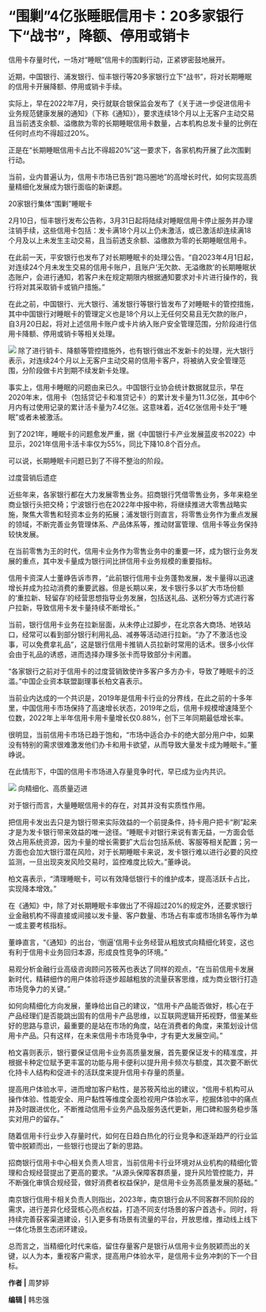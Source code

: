 # “围剿”4亿张睡眠信用卡：20多家银行下“战书”，降额、停用或销卡

信用卡存量时代，一场对“睡眠”信用卡的围剿行动，正紧锣密鼓地展开。

近期，中国银行、浦发银行、恒丰银行等20多家银行立下“战书”，将对长期睡眠的信用卡开展降额、停用或销卡手续。

实际上，早在2022年7月，央行就联合银保监会发布了《关于进一步促进信用卡业务规范健康发展的通知》（下称《通知》），要求连续18个月以上无客户主动交易且当前透支余额、溢缴款为零的长期睡眠信用卡数量，占本机构总发卡量的比例在任何时点均不得超过20%。

正是在“长期睡眠信用卡占比不得超20%”这一要求下，各家机构开展了此次围剿行动。

当前，业内普遍认为，信用卡市场已告别“跑马圈地”的高增长时代，如何实现高质量精细化发展成为银行面临的新课题。

20家银行集体“围剿”睡眠卡

2月10日，恒丰银行发布公告称，3月31日起将陆续对睡眠信用卡停止服务并办理注销手续，这些信用卡包括：发卡满18个月以上仍未激活，或已激活却连续满18个月及以上未发生主动交易，且当前透支余额、溢缴款为零的长期睡眠信用卡。

在此前一天，平安银行也发布了对长期睡眠卡的处理公告。“自2023年4月1日起，对连续24个月未发生交易的信用卡账户，且账户‘无欠款、无溢缴款’的长期睡眠状态账户，会进行通知，若客户未在规定期限内根据通知要求对卡片进行操作的，我行将对其采取销卡或销户措施。”

在此之前，中国银行、光大银行、浦发银行等银行皆发布了对睡眠卡的管控措施，其中中国银行对睡眠卡的管理定义也是18个月以上无任何交易且无欠款的账户，自3月20日起，将对上述信用卡账户或卡片纳入账户安全管理范围，分阶段进行信用卡降额、停用或销卡等相关处理。

![](https://inews.gtimg.com/om_bt/OUhlvYWIi5fF2IGkkgnrl2OHpWSqxdi_kzWGHSwT2V_94AA/1000)
除了进行销卡、降额等管控措施外，也有银行做出不发新卡的处理，光大银行表示，对连续24个月以上无客户主动交易的信用卡客户，将被纳入安全管理范围，分阶段做卡片到期不续发新卡处理。

事实上，信用卡睡眠的问题由来已久。中国银行业协会统计数据就显示，早在2020年末，信用卡（包括贷记卡和准贷记卡）的累计发卡量为11.3亿张，其中6个月内有过使用记录的累计活卡量为7.4亿张。这意味着，近4亿张信用卡处于“睡眠”或者未被激活。

到了2021年，睡眠卡的问题愈发严重，据《中国银行卡产业发展蓝皮书2022》中显示，2021年信用卡活卡率仅为55%，同比下降10.8个百分点。

可以说，长期睡眠卡问题已到了不得不整治的阶段。

过度营销后遗症

近些年来，各家银行都在大力发展零售业务。招商银行凭借零售业务，多年来稳坐商业银行头把交椅；宁波银行也在2022年中报中称，将继续推进大零售战略实施，聚焦大零售和轻资本业务的拓展；浦发银行则直言，将零售业务作为重点发展的领域，不断完善业务管理体系、产品体系等，推动财富管理、信用卡等业务保持较快发展。

在当前零售为王的时代，信用卡业务作为零售业务中的重要一环，成为银行业务发展的重点，其中发卡量成为银行间比拼信用卡业务规模的重要指标。

信用卡资深人士董峥告诉市界，“此前银行信用卡业务蓬勃发展，发卡量得以迅速增长并成为拉动消费的重要武器。但是长期以来，发卡银行多以扩大市场份额的‘重拉新、轻留存’的经营思想指导业务发展，包括送礼品、送积分等方式进行客户拉新，导致信用卡发卡量持续不断增长。”

当前，银行信用卡业务在拉新层面，从未停止过脚步，在北京各大商场、地铁站口，经常可以看到部分银行利用礼品、减券等活动进行拉新。“办了不激活也没事，可以免费拿礼品”，这是银行信用卡推销人员拉新时常用的话术。很多小伙伴会由于礼品的诱惑，进而选择办理多张卡而导致部分卡闲置。

“各家银行之前对于信用卡的过度营销致使许多客户多方办卡，导致了睡眠卡的泛滥。”中国企业资本联盟副理事长柏文喜表示。

当前业内达成的一个共识是，2019年是信用卡行业的分界线，在此之前的十多年里，中国信用卡市场保持了高速增长状态，2019年之后，信用卡规模增速降至个位数，2022年上半年信用卡用卡量增长仅0.88%，创下三年同期最低增长率。

很明显，当前信用卡市场已趋于饱和，“市场中适合办卡的绝大部分用户中，如果没有特别的需求很难激发他们办卡和用卡欲望，从而导致大量发卡成为睡眠卡。”董峥说。

在此情形下，中国的信用卡市场进入存量竞争时代，早已成为业内共识。

![](https://inews.gtimg.com/om_bt/OInHo1YO9Asz-Sd8_xhMEwKiruHchBpCrw_9yDuehsN6wAA/1000)
向精细化、高质量迈进

对于银行而言，大量睡眠信用卡的存在，对其并没有实质性作用。

把信用卡发出去只是为银行带来实际效益的一个前提条件，持卡用户把卡“刷”起来才是为发卡银行带来效益的唯一途径。“睡眠卡对银行来说有害无益，一方面会低效占用系统资源，因为卡量的增长需要扩大后台包括系统、客服等相关配置；另一方面也会加大银行潜在风险，对于长期睡眠卡来说，发卡银行难以进行必要的风控监测，一旦出现突发风险交易时，监控难度比较大。”董峥说。

柏文喜表示，“清理睡眠卡，可以有效降低银行卡的维护成本，提高活跃卡占比，实现降本增效。”

在《通知》中，除了对长期睡眠卡率做出了不得超过20%的规定外，还要求银行业金融机构不得直接或间接以发卡量、客户数量、市场占有率或市场排名等作为单一或主要考核指标。

董峥直言，“《通知》的出台，‘倒逼’信用卡业务经营从粗放式向精细化转变，这也有利于信用卡业务回归本源，形成良性竞争的环境。”

易观分析金融行业高级咨询顾问苏筱芮也表达了同样的观点，“在当前信用卡发展新时代，精耕细作的用户体验将逐步超越粗放的流量获客思维，成为商业银行打造市场竞争力的关键。”

如何向精细化方向发展，董峥给出自己的建议，“信用卡产品能否做好，核心在于产品经理们是否能跳出固有的信用卡产品思维，以互联网逻辑开拓视野，借鉴某些好的思路与意识，最重要的是站在市场的角度，站在消费者的角度，来策划设计信用卡产品。只有这样，在未来信用卡市场竞争中，才有更大发展空间。”

柏文喜则表示，银行要保证信用卡业务高质量发展，首先要保证发卡的精准度，并根据卡种定位赋予更丰富的功能与用卡便利以提升用卡频次与额度，其次要不断优化持卡人结构和促进卡的活跃度来提升信用卡存量的质量。

提高用户体验水平，进而增加客户粘性，是苏筱芮给出的建议，“信用卡机构可从操作体验、性能安全、用户黏性等维度全面检视用户体验水平，挖掘体验中的痛点并及时跟进优化，不断推动信用卡业务产品及服务迭代更新，用口碑和服务稳步落实对用户的留存。”

随着信用卡行业步入存量时代，如何在日趋白热化的行业竞争和逐渐趋严的行业监管中脱颖而出，一些银行也提出了新的思路。

招商银行信用卡中心相关负责人坦言，当前信用卡行业环境对从业机构的精细化管理和合规经营提出了更高的要求。“从源头保障客群质量，提升风险管控能力，并不断强化审慎合规经营，做好消费者权益保护，是信用卡业务高质量发展的基础。”

南京银行信用卡相关负责人则指出，2023年，南京银行会从不同客群不同阶段的需求，进行差异化经营核心亮点权益，打造不同支付场景的客户首选卡。同时，将持续完善获客渠道建设，引入更多有场景有流量的平台，开放思维，推动线上线下一体化场景生态闭环建设。

总而言之，当精细化时代来临，留住存量客户是银行从信用卡业务脱颖而出的关键，以人为本，重视客户需求，提高用户体验水平，是信用卡业务冲刺的下一个目标。

**作者 |** 周梦婷

**编辑 |** 韩忠强


